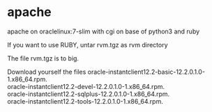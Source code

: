 # apache
apache on oraclelinux:7-slim with cgi on base of python3 and ruby

If you want to use RUBY, untar rvm.tgz as rvm directory

The file rvm.tgz is to big.

Download yourself the files
oracle-instantclient12.2-basic-12.2.0.1.0-1.x86_64.rpm.<br/>
oracle-instantclient12.2-devel-12.2.0.1.0-1.x86_64.rpm.<br/>
oracle-instantclient12.2-sqlplus-12.2.0.1.0-1.x86_64.rpm.<br/>
oracle-instantclient12.2-tools-12.2.0.1.0-1.x86_64.rpm.<br/>
